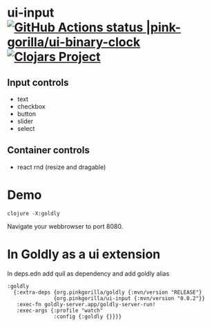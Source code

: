 # ui-input [![GitHub Actions status |pink-gorilla/ui-binary-clock](https://github.com/pink-gorilla/ui-input/workflows/CI/badge.svg)](https://github.com/pink-gorilla/ui-input/actions?workflow=CI)[![Clojars Project](https://img.shields.io/clojars/v/org.pinkgorilla/ui-input.svg)](https://clojars.org/org.pinkgorilla/ui-input)

## Input controls
- text
- checkbox
- button
- slider
- select

## Container controls
- react rnd (resize and dragable)

# Demo

```
clojure -X:goldly
```

Navigate your webbrowser to port 8080. 


# In Goldly as a ui extension

In deps.edn add quil as dependency and add goldly alias

```
:goldly
  {:extra-deps {org.pinkgorilla/goldly {:mvn/version "RELEASE"}
               {org.pinkgorilla/ui-input {:mvn/version "0.0.2"}}
   :exec-fn goldly-server.app/goldly-server-run!
   :exec-args {:profile "watch"
               :config {:goldly {}}}}
```




